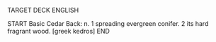 TARGET DECK
ENGLISH

START
Basic
Cedar
Back: n. 1 spreading evergreen conifer. 2 its hard fragrant wood. [greek kedros]
END
